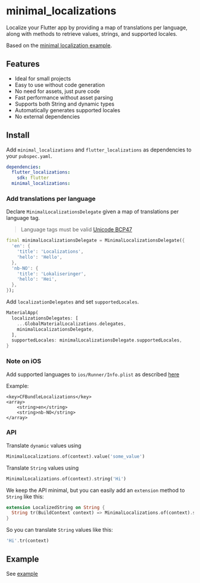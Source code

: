 # minimal_localizations

Localize your Flutter app by providing a map of translations per language, along with methods to retrieve values, strings, and supported locales.

Based on the [minimal localization example](https://github.com/flutter/website/tree/main/examples/internationalization/minimal).

## Features

- Ideal for small projects
- Easy to use without code generation
- No need for assets, just pure code
- Fast performance without asset parsing
- Supports both String and dynamic types
- Automatically generates supported locales
- No external dependencies

## Install

Add `minimal_localizations` and `flutter_localizations` as dependencies to your `pubspec.yaml`.

```yaml
dependencies:
  flutter_localizations:
    sdk: flutter
  minimal_localizations:
```

### Add translations per language

Declare `MinimalLocalizationsDelegate` given a map of translations per language tag.

> Language tags must be valid [Unicode BCP47](https://www.unicode.org/reports/tr35/)

```Dart
final minimalLocalizationsDelegate = MinimalLocalizationsDelegate({
  'en': {
    'title': 'Localizations',
    'hello': 'Hello',
  },
  'nb-NO': {
    'title': 'Lokaliseringer',
    'hello': 'Hei',
  },
});
```

Add `localizationDelegates` and set `supportedLocales`.

```Dart
MaterialApp(
  localizationsDelegates: [
    ...GlobalMaterialLocalizations.delegates,
    minimalLocalizationsDelegate,
  ],
  supportedLocales: minimalLocalizationsDelegate.supportedLocales,
}
```

### Note on **iOS**

Add supported languages to `ios/Runner/Info.plist` as described
[here](https://flutter.dev/docs/development/accessibility-and-localization/internationalization#specifying-supportedlocales)

Example:

```
<key>CFBundleLocalizations</key>
<array>
	<string>en</string>
	<string>nb-NO</string>
</array>
```

### API

Translate `dynamic` values using

```Dart
MinimalLocalizations.of(context).value('some_value')
```

Translate `String` values using

```Dart
MinimalLocalizations.of(context).string('Hi')
```

We keep the API minimal, but you can easily add an `extension` method to `String` like this:

```Dart
extension LocalizedString on String {
  String tr(BuildContext context) => MinimalLocalizations.of(context).string(this);
}
```

So you can translate `String` values like this:

```Dart
'Hi'.tr(context)
```

## Example

See [example](example)
